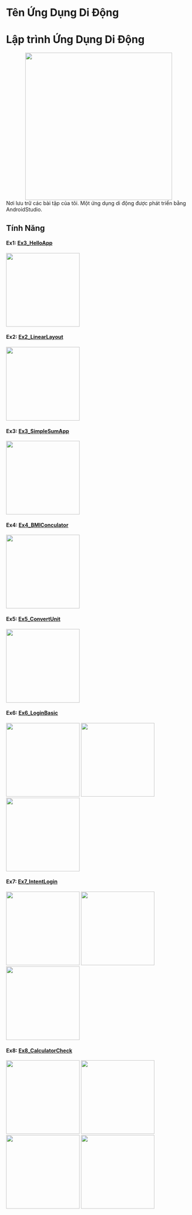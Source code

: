 # Tên Ứng Dụng Di Động
# Lập trình Ứng Dụng Di Động

<div align="center">
  <img height="400" src="https://media4.giphy.com/media/v1.Y2lkPTc5MGI3NjExdTJscTRrN29ybW04OHByZm8xNTZzazB3czg4cHJkdG0wM2I2YzNsNSZlcD12MV9pbnRlcm5hbF9naWZfYnlfaWQmY3Q9Zw/bGgsc5mWoryfgKBx1u/giphy.gif" />
</div>
Nơi lưu trữ các bài tập của tôi.
Một ứng dụng di động được phát triển bằng AndroidStudio.

## Tính Năng
<div>
  <h4>Ex1: <a href = "https://github.com/subin663/64139010-AndroidProgramming/tree/main/Ex6_IntentDonGian">Ex3_HelloApp</a></h4>
  <img src = "https://github.com/subin663/64139010-AndroidProgramming/blob/main/Blog/Ex1_Hello.jpg" width = "200">
</div>
<div>
  <h4>Ex2: <a href = "https://github.com/subin663/64139010-AndroidProgramming/tree/main/Ex6_IntentDonGian">Ex2_LinearLayout</a></h4>
  <img src = "https://github.com/subin663/64139010-AndroidProgramming/blob/main/Blog/Ex2_LinearLayout.jpg" width = "200">
</div>
<div>
  <h4>Ex3: <a href = "https://github.com/subin663/64139010-AndroidProgramming/tree/main/Ex6_IntentDonGian">Ex3_SimpleSumApp</a></h4>
  <img src = "https://github.com/subin663/64139010-AndroidProgramming/blob/main/Blog/Ex3_SimpleSumApp.jpg" width = "200">
</div>
<div>
  <h4>Ex4: <a href = "https://github.com/subin663/64139010-AndroidProgramming/tree/main/Ex6_IntentDonGian">Ex4_BMIConculator</a></h4>
  <img src = "https://github.com/subin663/64139010-AndroidProgramming/blob/main/Blog/BMICalculator.jpg" width = "200">
</div>
<div>
  <h4>Ex5: <a href = "https://github.com/subin663/64139010-AndroidProgramming/tree/main/Ex6_IntentDonGian">Ex5_ConvertUnit</a></h4>
  <img src = "https://github.com/subin663/64139010-AndroidProgramming/blob/main/Blog/ConvertUnit.jpg" width = "200">
</div>


<div>
  <h4>Ex6: <a href = "https://github.com/subin663/64139010-AndroidProgramming/tree/main/Ex6_IntentDonGian">Ex6_LoginBasic</a></h4>
  <img src = "https://github.com/subin663/64139010-AndroidProgramming/blob/main/Blog/Ex6_IntentBasic/img.jpg" width = "200">
  <img src = "https://github.com/subin663/64139010-AndroidProgramming/blob/main/Blog/Ex6_IntentBasic/img2.jpg" width = "200">
  <img src = "https://github.com/subin663/64139010-AndroidProgramming/blob/main/Blog/Ex6_IntentBasic/imgmh3.jpg" width = "200"> 
</div>

<div>
  <h4>Ex7: <a href = "https://github.com/subin663/64139010-AndroidProgramming/tree/main/Ex7_IntentLogin">Ex7_IntentLogin</a></h4>
  <img src = "https://github.com/subin663/64139010-AndroidProgramming/blob/main/Blog/Ex7_IntetnLogin/img1.jpg" width = "200">
  <img src = "https://github.com/subin663/64139010-AndroidProgramming/blob/main/Blog/Ex7_IntetnLogin/img2.jpg" width = "200">
  <img src = "https://github.com/subin663/64139010-AndroidProgramming/blob/main/Blog/Ex7_IntetnLogin/img3.jpg" width = "200">
</div>

<div>
  <h4>Ex8: <a href = "https://github.com/subin663/64139010-AndroidProgramming/tree/main/Ex7_IntentLogin">Ex8_CalculatorCheck</a></h4>
  <img src = "https://github.com/subin663/64139010-AndroidProgramming/blob/main/Blog/Ex8_CalculatorCheck/imgMain.jpg" width = "200">
  <img src = "https://github.com/subin663/64139010-AndroidProgramming/blob/main/Blog/Ex8_CalculatorCheck/img1.jpg" width = "200">
  <img src = "https://github.com/subin663/64139010-AndroidProgramming/blob/main/Blog/Ex8_CalculatorCheck/img2.jpg" width = "200">
  <img src = "https://github.com/subin663/64139010-AndroidProgramming/blob/main/Blog/Ex8_CalculatorCheck/img3.jpg" width = "200">
</div>
